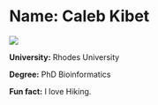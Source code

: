 
# Name: Caleb Kibet
![](https://pbs.twimg.com/profile_images/1131946278621995010/FwrMhyJg_400x400.jpg)

**University:** Rhodes University

**Degree:** PhD Bioinformatics

**Fun fact:** I love Hiking. 

